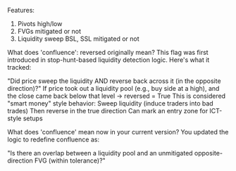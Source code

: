 Features:
1. Pivots high/low
2. FVGs mitigated or not
3. Liquidity sweep BSL, SSL mitigated or not

What does 'confluence': reversed originally mean?
This flag was first introduced in stop-hunt-based liquidity detection logic. Here's what it tracked:

"Did price sweep the liquidity AND reverse back across it (in the opposite direction)?"
If price took out a liquidity pool (e.g., buy side at a high), and the close came back below that level → reversed = True
This is considered "smart money" style behavior:
Sweep liquidity (induce traders into bad trades)
Then reverse in the true direction
Can mark an entry zone for ICT-style setups


What does 'confluence' mean now in your current version?
You updated the logic to redefine confluence as:

"Is there an overlap between a liquidity pool and an unmitigated opposite-direction FVG (within tolerance)?"

